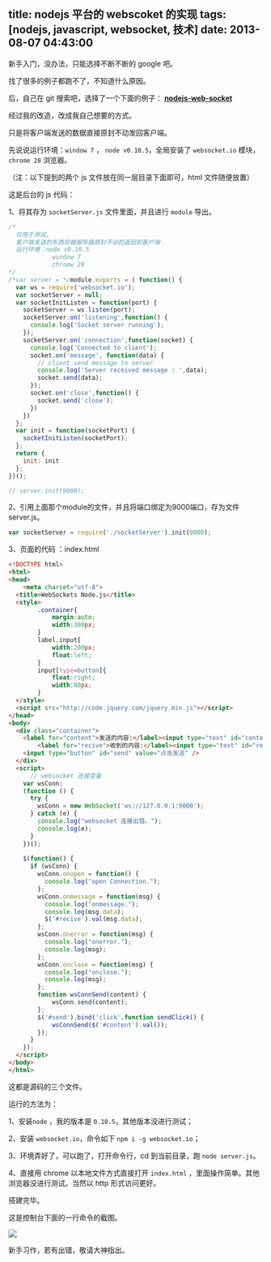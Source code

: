 title: nodejs 平台的 webscoket 的实现
tags: [nodejs, javascript, websocket, 技术]
date: 2013-08-07 04:43:00
---

新手入门，没办法，只能选择不断不断的 google 吧。

找了很多的例子都跑不了，不知道什么原因。

后，自己在 git 搜索吧，选择了一个下面的例子： **[nodejs-web-socket](https://github.com/kashiif/nodejs-web-socket)**

经过我的改造，改成我自己想要的方式。
<!--more-->
只是将客户端发送的数据直接原封不动发回客户端。

先说说运行环境：`window 7` ， `node v0.10.5`，全局安装了 `websocket.io` 模块，`chrome 28` 浏览器。

（注：以下提到的两个 js 文件放在同一层目录下面即可，html 文件随便放置）

这是后台的 js 代码：

1、将其存为 `socketServer.js` 文件里面，并且进行 `module` 导出。
```javascript
/*
  仅用于测试，
  客户端发送的东西将被服务器原封不动的返回到客户端
  运行环境：node v0.10.5
            window 7
            chromw 28
*/
/*var server = */module.exports = ( function() {
  var ws = require('websocket.io');
  var socketServer = null;
  var socketInitListen = function(port) {
    socketServer = ws.listen(port);
    socketServer.on('listening',function() {
      console.log('Socket server running');
    });
    socketServer.on('connection',function(socket) {
      console.log('Connected to client');
      socket.on('message', function(data) {
        // client send message to server
        console.log('Server received message : ',data);
        socket.send(data);
      });
      socket.on('close',function() {
        socket.send('close');
      })
    })
  };
  var init = function(socketPort) {
    socketInitListen(socketPort);
  };
  return {
    init: init
  };
})();

// server.init(9000);
```

2、引用上面那个module的文件，并且将端口绑定为9000端口，存为文件server.js。

```javascript
var socketServer = require('./socketServer').init(9000);
```

3、页面的代码 ：index.html

```html
<!DOCTYPE html>
<html>
<head>
    <meta charset="utf-8">
  <title>WebSockets Node.js</title>
  <style>
        .container{
            margin:auto;
            width:300px;
        }
        label,input{
            width:200px;
            float:left;
        }
        input[type=button]{
            float:right;
            width:80px;
        }
  </style>
  <script src="http://code.jquery.com/jquery.min.js"></script>
</head>
<body>
  <div class="container">
    <label for="content">发送的内容:</label><input type="text" id="content" value="input something" />
        <label for="recive">收到的内容:</label><input type="text" id="recive" />
    <input type="button" id="send" value="点击发送" />
  </div>
  <script>
      // websocket 连接变量
    var wsConn;
    (function () {
      try {
        wsConn = new WebSocket('ws://127.0.0.1:9000');
      } catch (e) {
        console.log("websocket 连接出错。");
        console.log(e);
      }
    })();
    
    $(function() {
      if (wsConn) {
        wsConn.onopen = function() {
          console.log("open Connection.");
        };
        wsConn.onmessage = function(msg) {
          console.log("onmessage.");
          console.log(msg.data);
          $('#recive').val(msg.data);
        };
        wsConn.onerror = function(msg) {
          console.log("onerror.");
          console.log(msg);
        };
        wsConn.onclose = function(msg) {
          console.log("onclose.");
          console.log(msg);
        };
        function wsConnSend(content) {
            wsConn.send(content);
        };
        $('#send').bind('click',function sendClick() {
            wsConnSend($('#content').val());
        });
      }
    });
  </script>
</body>
</html>
```

这都是源码的三个文件。

运行的方法为：

1、安装`node` ，我的版本是 `0.10.5`，其他版本没进行测试；

2、安装 `websocket.io`，命令如下 `npm i -g websocket.io`；

3、环境弄好了，可以跑了，打开命令行，cd 到当前目录，跑 `node server.js`。

4、直接用 chrome 以本地文件方式直接打开 `index.html` ，里面操作简单。其他浏览器没进行测试。当然以 http 形式访问更好。

搭建完毕。

这是控制台下面的一行命令的截图。

![](http://images.cnitblog.com/blog/358891/201308/07124246-07456af2379947258a81200c6353462e.png)

新手习作，若有出错，敬请大神指出。